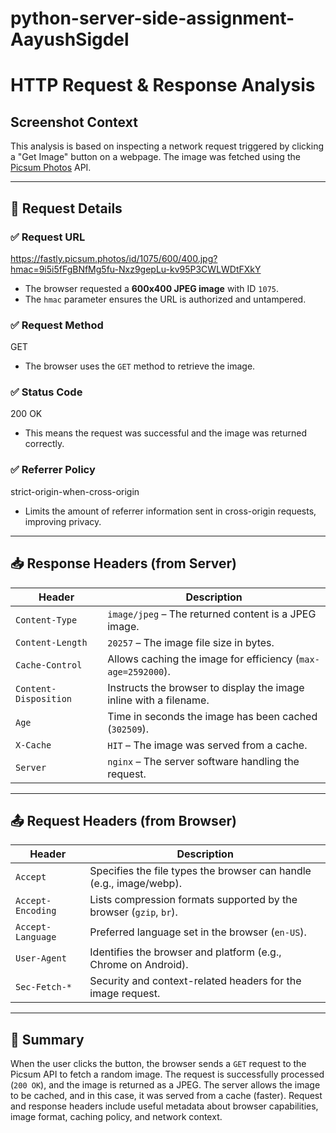# python-server-side-assignment-AayushSigdel
# HTTP Request & Response Analysis

## Screenshot Context
This analysis is based on inspecting a network request triggered by clicking a "Get Image" button on a webpage. The image was fetched using the [Picsum Photos](https://picsum.photos) API.

---

## 📌 Request Details

### ✅ Request URL
https://fastly.picsum.photos/id/1075/600/400.jpg?hmac=9i5i5fFgBNfMg5fu-Nxz9gepLu-kv95P3CWLWDtFXkY

- The browser requested a **600x400 JPEG image** with ID `1075`.
- The `hmac` parameter ensures the URL is authorized and untampered.

### ✅ Request Method
GET

- The browser uses the `GET` method to retrieve the image.

### ✅ Status Code
200 OK

- This means the request was successful and the image was returned correctly.

### ✅ Referrer Policy
strict-origin-when-cross-origin

- Limits the amount of referrer information sent in cross-origin requests, improving privacy.

---

## 📥 Response Headers (from Server)

| Header                | Description                                                   |
|-----------------------|---------------------------------------------------------------|
| `Content-Type`        | `image/jpeg` – The returned content is a JPEG image.          |
| `Content-Length`      | `20257` – The image file size in bytes.                        |
| `Cache-Control`       | Allows caching the image for efficiency (`max-age=2592000`).  |
| `Content-Disposition` | Instructs the browser to display the image inline with a filename. |
| `Age`                 | Time in seconds the image has been cached (`302509`).         |
| `X-Cache`             | `HIT` – The image was served from a cache.                     |
| `Server`              | `nginx` – The server software handling the request.            |

---

## 📤 Request Headers (from Browser)

| Header                | Description                                                |
|-----------------------|------------------------------------------------------------|
| `Accept`              | Specifies the file types the browser can handle (e.g., image/webp). |
| `Accept-Encoding`     | Lists compression formats supported by the browser (`gzip`, `br`). |
| `Accept-Language`     | Preferred language set in the browser (`en-US`).            |
| `User-Agent`          | Identifies the browser and platform (e.g., Chrome on Android). |
| `Sec-Fetch-*`         | Security and context-related headers for the image request. |

---

## 📝 Summary

When the user clicks the button, the browser sends a `GET` request to the Picsum API to fetch a random image. The request is successfully processed (`200 OK`), and the image is returned as a JPEG. The server allows the image to be cached, and in this case, it was served from a cache (faster). Request and response headers include useful metadata about browser capabilities, image format, caching policy, and network context.



